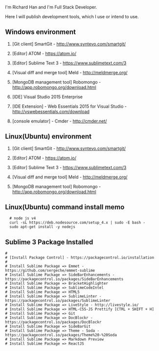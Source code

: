 I'm Richard Han and I'm Full Stack Developer.

Here I will publish development tools, which I use or intend to use.


## Windows environment

1. [Git client] SmartGit - http://www.syntevo.com/smartgit/

2. [Editor] ATOM - https://atom.io/

3. [Editor] Sublime Text 3 - https://www.sublimetext.com/3



4. [Visual diff and merge tool] Meld - http://meldmerge.org/

5. [MongoDB management tool] Robomongo - http://app.robomongo.org/download.html

6. [IDE] Visual Studio 2015 Enterprise

7. [IDE Extension] - Web Essentials 2015 for Visual Studio - http://vswebessentials.com/download

8. [console emulator] - Cmder - http://cmder.net/

## Linux(Ubuntu) environment

1. [Git client] SmartGit - http://www.syntevo.com/smartgit/

2. [Editor] ATOM - https://atom.io/

3. [Editor] Sublime Text 3 - https://www.sublimetext.com/3

4. [Visual diff and merge tool] Meld - http://meldmerge.org/

5. [MongoDB management tool] Robomongo - http://app.robomongo.org/download.html


## Linux(Ubuntu) command install memo
```
  # node js v4
  curl -sL https://deb.nodesource.com/setup_4.x | sudo -E bash -
  sudo apt-get install -y nodejs
 ```

## Sublime 3 Package Installed
 ```
 #
 # [Install Package Control] - https://packagecontrol.io/installation
 #
 # Install Sublime Package => Emmet - https://github.com/sergeche/emmet-sublime
 # Install Sublime Package => SideBarEnhancements - https://packagecontrol.io/packages/SideBarEnhancements
 # Install Sublime Package => Bracket​Highlighter
 # Install Sublime Package => SublimeCodeIntel
 # Install Sublime Package => HTML5
 # Install Sublime Package => Sublime​Linter - https://packagecontrol.io/packages/SublimeLinter
 # Install Sublime Package => Live​Style - http://livestyle.io/
 # Install Sublime Package => HTML-CSS-JS Prettify [CTRL + SHIFT + H]
 # Install Sublime Package => Git
 # Install Sublime Package => Doc​Blockr - https://packagecontrol.io/packages/DocBlockr
 # Install Sublime Package => SideBarGit
 # Install Sublime Package => Theme - Soda - https://packagecontrol.io/packages/Theme%20-%20Soda
 # Install Sublime Package => Markdown Preview
 # Install Sublime Package => ReactJS
 

 ```
